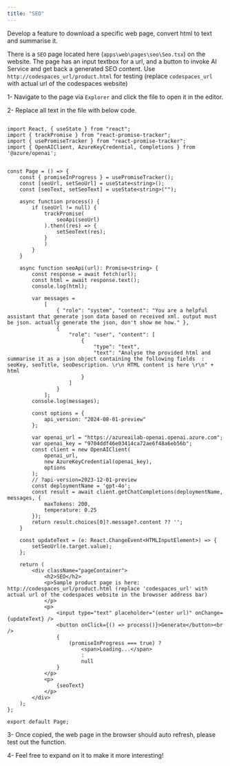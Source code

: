 ```yaml
---
title: "SEO"
---
```


Develop a feature to download a specific web page, convert html to text and summarise it.

There is a `SEO` page located here (`apps\web\pages\seo\Seo.tsx`) on the website. The page has an input textbox for a url, and a button to invoke AI Service and get back a generated SEO content. Use `http://codespaces_url/product.html` for testing (replace `codespaces_url` with actual url of the codespaces website)

1- Navigate to the page via `Explorer` and click the file to open it in the editor.

2- Replace all text in the file with below code. 

```

import React, { useState } from "react";
import { trackPromise } from "react-promise-tracker";
import { usePromiseTracker } from "react-promise-tracker";
import { OpenAIClient, AzureKeyCredential, Completions } from '@azure/openai';


const Page = () => {
    const { promiseInProgress } = usePromiseTracker();
    const [seoUrl, setSeoUrl] = useState<string>();
    const [seoText, setSeoText] = useState<string>("");

    async function process() {
        if (seoUrl != null) {
            trackPromise(
                seoApi(seoUrl)
            ).then((res) => {
                setSeoText(res);
            }
            )
        }
    }

    async function seoApi(url): Promise<string> {
        const response = await fetch(url);
        const html = await response.text();
        console.log(html);

        var messages =
            [
                { "role": "system", "content": "You are a helpful assistant that generate json data based on received xml. output must be json. actually generate the json, don't show me how." },
                {
                    "role": "user", "content": [
                        {
                            "type": "text",
                            "text": "Analyse the provided html and summarise it as a json object containing the following fields  : seoKey, seoTitle, seoDescription. \r\n HTML content is here \r\n" + html
                        }
                    ]
                }
            ];
        console.log(messages);

        const options = {
            api_version: "2024-08-01-preview"
        };

        var openai_url = "https://azureailab-openai.openai.azure.com";
        var openai_key = "9704ddf46e03414ca72ae6f48a6eb56b";
        const client = new OpenAIClient(
            openai_url,
            new AzureKeyCredential(openai_key),
            options
        );
        // ?api-version=2023-12-01-preview
        const deploymentName = 'gpt-4o';
        const result = await client.getChatCompletions(deploymentName, messages, {
            maxTokens: 200,
            temperature: 0.25
        });
        return result.choices[0]?.message?.content ?? '';
    }

    const updateText = (e: React.ChangeEvent<HTMLInputElement>) => {
        setSeoUrl(e.target.value);
    };

    return (
        <div className="pageContainer">
            <h2>SEO</h2>
            <p>Sample product page is here: http://codespaces_url/product.html (replace 'codespaces_url' with actual url of the codespaces website in the browsser address bar)
            </p>
            <p>
                <input type="text" placeholder="(enter url)" onChange={updateText} />
                <button onClick={() => process()}>Generate</button><br />
                {
                    (promiseInProgress === true) ?
                        <span>Loading...</span>
                        :
                        null
                }
            </p>
            <p>
                {seoText}
            </p>
        </div>
    );
};

export default Page;

```

3- Once copied, the web page in the browser should auto refresh, please test out the function.

4- Feel free to expand on it to make it more interesting!
